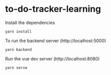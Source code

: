 # to-do-tracker-learning

Install the dependencies

```
yarn install
```

To run the backend server (http://localhost:5000)

```
yarn backend
```
Run the vue dev server (http://localhost:8080)

```
yarn serve
```


